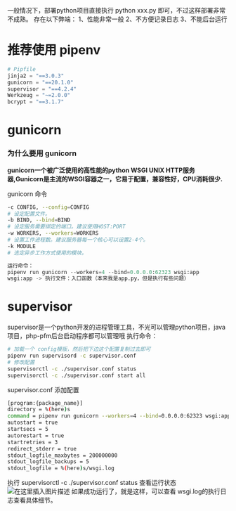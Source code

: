﻿一般情况下，部署python项目直接执行 python xxx.py 即可，不过这样部署非常不成熟。
存在以下弊端：
1、性能非常一般
2、不方便记录日志
3、不能后台运行

# 推荐使用 pipenv

```python
# Pipfile
jinja2 = "==3.0.3"
gunicorn = "==20.1.0"
supervisor = "==4.2.4"
Werkzeug = "~=2.0.0"
bcrypt = "==3.1.7"
```

# gunicorn
### 为什么要用 gunicorn
**gunicorn一个被广泛使用的高性能的python WSGI UNIX HTTP服务器,Gunicorn是主流的WSGI容器之一，它易于配置，兼容性好，CPU消耗很少.**

gunicorn 命令
```bash
-c CONFIG, --config=CONFIG
# 设定配置文件。
-b BIND, --bind=BIND
# 设定服务需要绑定的端口。建议使用HOST:PORT
-w WORKERS, --workers=WORKERS
# 设置工作进程数。建议服务器每一个核心可以设置2-4个。
-k MODULE
# 选定异步工作方式使用的模块。
```

```python
运行命令：
pipenv run gunicorn --workers=4 --bind=0.0.0.0:62323 wsgi:app
wsgi:app -> 执行文件：入口函数（本来我是app.py，但是执行有些问题）
```

# supervisor
supervisor是一个python开发的进程管理工具，不光可以管理python项目，java项目，php-pfm后台启动程序都可以管理哦
执行命令：
```bash
# 加载一个 config模版，然后把下边这个配置复制过去即可
pipenv run supervisord -c supervisor.conf
# 修改配置
supervisorctl -c ./supervisor.conf status
supervisorctl -c ./supervisor.conf start all

```
supervisor.conf 添加配置
```bash
[program:{package_name}]
directory = %(here)s
command = pipenv run gunicorn --workers=4 --bind=0.0.0.0:62323 wsgi:app
autostart = true
startsecs = 5
autorestart = true
startretries = 3
redirect_stderr = true
stdout_logfile_maxbytes = 200000000
stdout_logfile_backups = 5
stdout_logfile = %(here)s/wsgi.log
```
执行 supervisorctl -c ./supervisor.conf status 查看运行状态
![在这里插入图片描述](https://img-blog.csdnimg.cn/4560a501045f43b7a772794cce0bbe44.png)
如果成功运行了，就是这样，可以查看 wsgi.log的执行日志查看具体细节。
